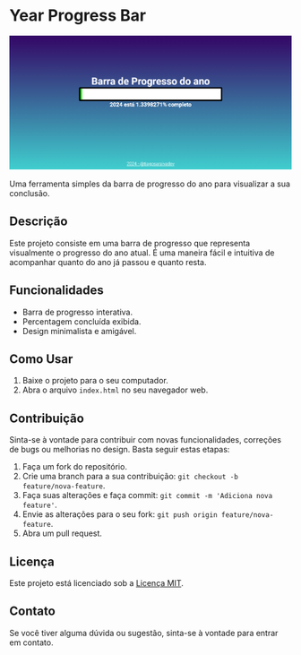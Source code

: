 # Year Progress Bar

![Year Progress Bar](images/tutorial.png)

Uma ferramenta simples da barra de progresso do ano para visualizar a sua conclusão.

## Descrição

Este projeto consiste em uma barra de progresso que representa visualmente o progresso do ano atual. É uma maneira fácil e intuitiva de acompanhar quanto do ano já passou e quanto resta.

## Funcionalidades

- Barra de progresso interativa.
- Percentagem concluída exibida.
- Design minimalista e amigável.

## Como Usar

1. Baixe o projeto para o seu computador.
2. Abra o arquivo `index.html` no seu navegador web.

## Contribuição

Sinta-se à vontade para contribuir com novas funcionalidades, correções de bugs ou melhorias no design. Basta seguir estas etapas:

1. Faça um fork do repositório.
2. Crie uma branch para a sua contribuição: `git checkout -b feature/nova-feature`.
3. Faça suas alterações e faça commit: `git commit -m 'Adiciona nova feature'`.
4. Envie as alterações para o seu fork: `git push origin feature/nova-feature`.
5. Abra um pull request.

## Licença

Este projeto está licenciado sob a [Licença MIT](LICENSE).

## Contato

Se você tiver alguma dúvida ou sugestão, sinta-se à vontade para entrar em contato.


